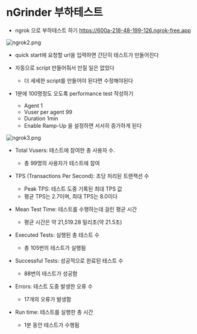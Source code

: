 # nGrinder 부하테스트

* ngrok 으로 부하테스트 하기
  https://600a-218-48-199-126.ngrok-free.app

![ngrok2.png](ngrok2.png)
* quick start에 요청할 url을 입력하면 간단히 테스트가 만들어진다
* 자동으로 script 만들어줘서 만질 일은 없었다
  * 더 세세한 script를 만들어야 된다면 수정해야된다

* 1분에 100명정도 오도록 performance test 작성하기
  * Agent 1
  * Vuser per agent 99
  * Duration 1min
  * Enable Ramp-Up 을 설정하면 서서히 증가하게 된다

![ngrok3.png](ngrok3.png)

* Total Vusers: 테스트에 참여한 총 사용자 수.
    * 총 99명의 사용자가 테스트에 참여

* TPS (Transactions Per Second): 초당 처리된 트랜잭션 수
    * Peak TPS: 테스트 도중 기록된 최대 TPS 값
    * 평균 TPS는 2.7이며, 최대 TPS는 8.0이다

* Mean Test Time: 테스트를 수행하는데 걸린 평균 시간
  * 평균 시간은 약 21,519.28 밀리초(약 21.5초)

* Executed Tests: 실행된 총 테스트 수 
  * 총 105번의 테스트가 실행됨

* Successful Tests: 성공적으로 완료된 테스트 수
  * 88번의 테스트가 성공함

* Errors: 테스트 도중 발생한 오류 수
  * 17개의 오류가 발생함

* Run time: 테스트를 실행한 총 시간
  * 1분 동안 테스트가 수행됨